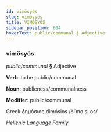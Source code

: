 ```yaml
---
id: vimösyös
slug: vimösyös
title: VİMÖSYÖS
sidebar_position: 604
hoverText: public/communal § Adjective
---
```


### vimösyös

*public/communal* **§** Adjective

**Verb**: to be public/communal

**Noun**: publicness/communalness

**Modifier**: public/communal

Greek δημόσιος dimósios /ðiˈmo.si.os/

*Hellenic Language Family*